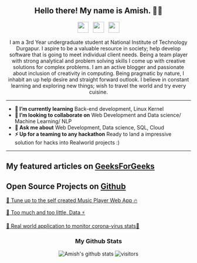 <h2 align="center">Hello there! My name is Amish. 👋🤓</h2>
<p align='center'>
 <a href="https://www.instagram.com/amishbharti/"><img height="30" src="https://github.com/stephenajulu/WaylonWalker/blob/main/icon/instagram.jpg?raw=true"></a>&nbsp;&nbsp;
<a href="https://twitter.com/amishbharti"><img height="30" src="https://github.com/stephenajulu/WaylonWalker/blob/main/icon/twitter.png?raw=true"></a>&nbsp;&nbsp;
<a href="https://www.linkedin.com/in/amish-bharti-b2347b167/"><img height="30" src="https://github.com/stephenajulu/WaylonWalker/blob/main/icon/linkedin.png?raw=true"></a>
</p>
<div align='center'>
 

</div>

<p align="center">I am a 3rd Year undergraduate student at National Institute of Technology Durgapur. I aspire to be a valuable resource in society; help develop software that is going to meet individual client needs. Being a team player with strong analytical and problem solving skills I come up with creative solutions for complex problems. I am an active blogger and passionate about inclusion of creativity in computing. Being pragmatic by nature, I inhabit an up help desire and straight forward outlook. I believe in constant learning and exploring new things; wish to travel the world and try every cuisine.
</p>

------------------------------------------------------------------------------------------------------------------------------------------------------------------------------
* **🌱 I’m currently learning** Back-end development, Linux Kernel
* **👯 I’m looking to collaborate on** Web Development and Data science/ Machine Learning/ NLP
* **💬 Ask me about** Web Development, Data science, SQL, Cloud 
* **⚡ Up for a teaming to any hackathon** Ready to land a impressive solution for hacks into Realworld projects :)
-----------------------------------------------------------------------------------------------------------------------------------------------------------------------------

## My featured articles on <a href="https://auth.geeksforgeeks.org/user/amishbharti/articles">GeeksForGeeks</a>
## Open Source Projects on <a href="https://github.com/amish1999">Github</a>
[🚀 Tune up to the self created Music Player Web App 🔥](https://github.com/amish1999/Hackoverflow_3.0_MusicPlayer)

[🦄 Too much and too little, Data ⚡️](https://github.com/amish1999/iris-dataset-ML)

[🔧 Real world application to monitor corona-virus stats🌈](https://github.com/amish1999/covid-19.github.io)



<div align='center' markdown="1">

### My Github Stats

![Amish's github stats](https://github-readme-stats.vercel.app/api/?username=amish1999&show_icons=true&title_color=ffd1dc&icon_color=79ff97&text_color=ffd1dc&bg_color=151515)
![visitors](https://visitor-badge.glitch.me/badge?page_id=amish1999.amish1999)
 
 </div>
